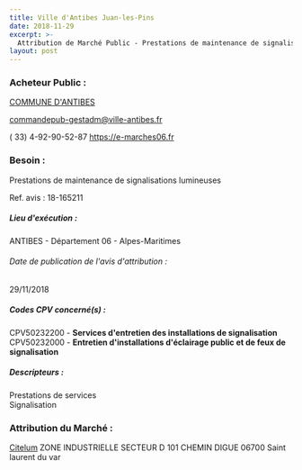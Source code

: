 ```yaml
---
title: Ville d'Antibes Juan-les-Pins
date: 2018-11-29
excerpt: >-
  Attribution de Marché Public - Prestations de maintenance de signalisations lumineuses
layout: post
---
```


### Acheteur Public : 
<a href="/acheteur-134/siren-210600045"> COMMUNE D'ANTIBES</a><br/>



commandepub-gestadm@ville-antibes.fr

( 33) 4-92-90-52-87
https://e-marches06.fr
### Besoin :

Prestations de maintenance de signalisations lumineuses

Ref. avis : 18-165211


##### Lieu d'exécution :

ANTIBES - Département 06 - Alpes-Maritimes

###### Date de publication de l'avis d'attribution : 
29/11/2018

##### Codes CPV concerné(s) :
CPV50232200 - **Services d'entretien des installations de signalisation** <br/>
CPV50232000 - **Entretien d'installations d'éclairage public et de feux de signalisation** <br/>

##### Descripteurs :
Prestations de services <br/>
Signalisation <br/>

### Attribution du Marché :
<a href="/entreprise-553/siren-389643859"> Citelum</a>    ZONE INDUSTRIELLE SECTEUR D 101 CHEMIN DIGUE 06700 Saint laurent du var <br/>
